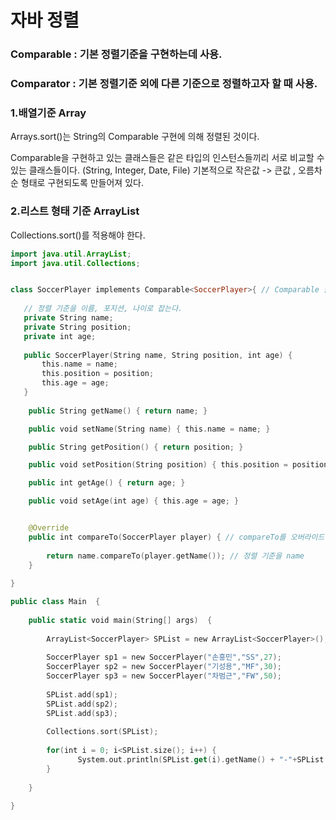 # 자바 정렬

### Comparable : 기본 정렬기준을 구현하는데 사용.
### Comparator : 기본 정렬기준 외에 다른 기준으로 정렬하고자 할 때 사용.

### 1.배열기준 Array
Arrays.sort()는 String의 Comparable 구현에 의해 정렬된 것이다.

Comparable을 구현하고 있는 클래스들은 같은 타입의 인스턴스들끼리 서로 비교할 수 있는 클래스들이다. (String, Integer, Date, File)
기본적으로 작은값 -> 큰값 ,  오름차순 형태로 구현되도록 만들어져 있다.

### 2.리스트 형태 기준 ArrayList
Collections.sort()를 적용해야 한다.


```swift
import java.util.ArrayList;
import java.util.Collections;


class SoccerPlayer implements Comparable<SoccerPlayer>{ // Comparable 을 implements 한다.
	
   // 정렬 기준을 이름, 포지션, 나이로 잡는다.	
   private String name;
   private String position;
   private int age;
   
   public SoccerPlayer(String name, String position, int age) {
	   this.name = name;
	   this.position = position;
	   this.age = age;
   }
   
	public String getName() { return name; }

	public void setName(String name) { this.name = name; }

	public String getPosition() { return position; }

	public void setPosition(String position) { this.position = position; }

	public int getAge() { return age; }

	public void setAge(int age) { this.age = age; }


	@Override
	public int compareTo(SoccerPlayer player) { // compareTo를 오버라이드 한다. , 매개변수는 SoccerPlayer
		
		return name.compareTo(player.getName()); // 정렬 기준을 name
	}
	
}

public class Main  {
	
	public static void main(String[] args)  {
    	
	    ArrayList<SoccerPlayer> SPList = new ArrayList<SoccerPlayer>();
	    
	    SoccerPlayer sp1 = new SoccerPlayer("손흥민","SS",27);
	    SoccerPlayer sp2 = new SoccerPlayer("기성용","MF",30);
	    SoccerPlayer sp3 = new SoccerPlayer("차범근","FW",50);
	    
	    SPList.add(sp1);
	    SPList.add(sp2);
	    SPList.add(sp3);
	    
	    Collections.sort(SPList);
	    
	    for(int i = 0; i<SPList.size(); i++) {
	    	   System.out.println(SPList.get(i).getName() + "-"+SPList.get(i).getPosition() + "-"+SPList.get(i).getAge());
	    }
	    
	}	
	
}

```

